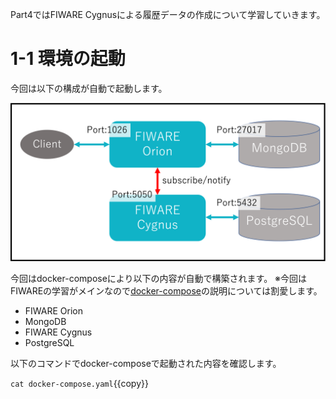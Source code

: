 Part4ではFIWARE Cygnusによる履歴データの作成について学習していきます。


# 1-1 環境の起動

今回は以下の構成が自動で起動します。

![全体構成図](./assets/4-1.png)


今回はdocker-composeにより以下の内容が自動で構築されます。
※今回はFIWAREの学習がメインなので[docker-compose](https://docs.docker.jp/compose/toc.html)の説明については割愛します。

* FIWARE Orion
* MongoDB
* FIWARE Cygnus
* PostgreSQL

以下のコマンドでdocker-composeで起動された内容を確認します。

`cat docker-compose.yaml`{{copy}}


